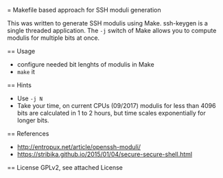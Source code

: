 = Makefile based approach for SSH moduli generation

This was written to generate SSH modulis using Make.
ssh-keygen is a single threaded application.
The `-j` switch of Make allows you to compute modulis for multiple bits at once.

== Usage

 * configure needed bit lenghts of modulis in Make
 * `make` it

== Hints
 * Use `-j N`
 * Take your time, on current CPUs (09/2017) modulis for less than 4096 bits are calculated
   in 1 to 2 hours, but time scales exponentially for longer bits.

== References

 * http://entropux.net/article/openssh-moduli/
 * https://stribika.github.io/2015/01/04/secure-secure-shell.html

== License
GPLv2, see attached License

